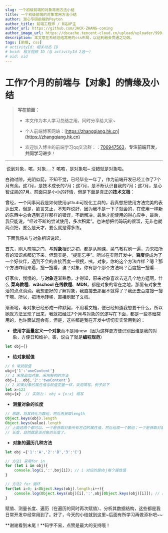 ```yaml
---
slug: 一个初级前端的对象常用方法小结
title: 一个初级前端的对象常用方法小结
author: 潜心专研前端的Peyton
author_title: 前端工程师 / B站UP主
author_url: https://github.com/JACK-ZHANG-coming
author_image_url: https://dscache.tencent-cloud.cn/upload/uploader/999-12e331ae5bd4149e615b9056a1a05b198a70c0d7.png
description: 本文意在系统总结常用的css布局，以达到融会贯通之功效。
tags: [前端, css]
# activityId: 相关动态 ID
# bvid: 相关视频 ID（与 activityId 2选一）
# oid: oid
---
```


<!-- truncate -->

# 工作7个月的前端与【对象】的情缘及小结

> **写在前面：**
>
> - 本文作为本人学习总结之用，同时分享给大家~
>
> - 个人前端博客网站：[https://zhangqiang.hk.cn](https://zhangqiang.hk.cn)
>
> - 欢迎加入博主的前端学习qq交流群：：[706947563](https://link.juejin.cn/?target=https%3A%2F%2Fqm.qq.com%2Fcgi-bin%2Fqm%2Fqr%3Fk%3DEbeK9mdG0e6P2pZdonIoILPqcGNsnR1x%26jump_from%3Dwebapi)，**专注前端开发，共同学习进步**！

---

​		说到对象，咳，对象....？ 咳咳，是对象啦~ 没错就是对象啦。

​		白驹过隙，光阴似箭。不知不觉，已经毕业一年了，作为前端开发已经工作了7个月有余。这7月，是技术成长的7月；这7月，是不断认识自我的7月；这7月，是心智成熟的7月。前面只是小小的抒情，但是下面是真正的**技术文档**：

​		曾经，一个同事问我是如何使用github可视化工具的，我真想把使用方法完美的表达出来，但是，欲言又止，不知咋说好，因为我不是一下子就会的，在使用一样新的东西中总会遇到这样那样的错误，不断解决，最后才能使用的得心应手，最后，我只能说，“经过不断的尝试使用，多次积累”。也许想把代码玩的很溜，无非也就两点把，要么是天才，要么就是得多练。

​		下面我将从与对象相识说起，

​		首先，刚入前端之门，与**对象**相识之初，都是从网课、菜鸟教程刷一遍，力求把所有的知识点都记下来，但现实是，“提笔忘字”。所以在实际开发中，**百度**便成为了一个好伙伴，遇到不会的直接百度一顿搜，咦，对象，你的这个方法咋样？嗯？那个方法咋用来着，搜一搜看，诶？对象，你有那个那个方法吗？百度搜一搜看...

​		好家伙，慢慢的，与**对象**逐渐熟悉，才得知，原来对象喜欢去这几个地方逛啊，什么 **菜鸟教程**、**w3school 在线教程**、**MDN**，都是对象的常在之地，那里有对象生活的点点滴滴。我想更好的了解对象，我直接去那里不就得了？我还去百度搜一搜干嘛。所以，把场地转移，直接刷起了文档。

​		渐渐地，与对象已经形成一种默契，不用看文档，便已经知道我想要干什么，所以她就方法呈现了出来，我就把经过7个月与对象的沉淀写在下面，都是一些基础常用的，也许面试题会有，但是，这些都是我在开发中切切实实常用到的：

- **使用字面量定义一个对象**而不是用new（因为这样更方便识别出谁是我的对象，方便日和维护，害，说白了就是**编程规范**）

```javascript
let obj={}
```

- **给对象赋值**

```javascript
// 0 常规赋值
obj={'1':'oneContent'}
// 1 末尾追加对象，采用解构的方法
obj={...obj,'2':'twoContent'}
// 2 如果对象的属性值与赋值变量一样，采用简写，例子如下
let x=123
obj={x}  // 实际为： obj = {x:x} 缩写
```

- **测量对象的长度**

```javascript
// 思路，将其转化为数组，然后再获取length
Object.keys(obj).length
Object.keys(value).length
// 上面这两个都可以，一个是获取对象所有左边的属性值，然后组成一个数组；一个是获取对象所有右边的value，然后组成一个数组。测量其
// 长度，自然就是该对象的长度了。
```

- **对象的遍历几种方法**

```javascript
let obj ={'1':'A','2':'B','3':'C'}

// 方法1 采用for in
for (let i in obj){
    console.log(i,':',boj[i]); // i 对应的是obj每个属性值
}

// 方法2 for 循环
for(let i=0; i<Object.keys(obj).length;i++){
    console.log(Object.keys(obj)[i],':',obj[Object.keys(obj)[i]]); // 跟上面输出的是一样的结果
}

```

赋值、测量长度、遍历（在遍历的同时再次赋值）、分析其数据结构，这些都是我日常开发中经常用到了。好了，今天的小结就到这里~后面有所学习再做添补吧~~

**谢谢看到末尾！**码字不易，点赞是最大的支持哦！































